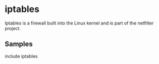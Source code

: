 iptables
========

Iptables is a firewall built into the Linux kernel and is part of the netfilter
project.

Samples
-------

include iptables

